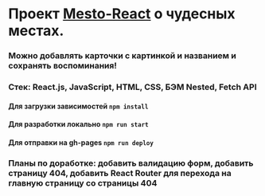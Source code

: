# Проект [Mesto-React](https://futurecatf.github.io/react-mesto-auth/) о чудесных местах.

### Можно добавлять карточки с картинкой и названием и сохранять воспоминания! <br>

### Стек: React.js, JavaScript, HTML, CSS, БЭМ Nested, Fetch API

#### Для загрузки зависимостей `npm install`
#### Для разработки локально `npm run start`
#### Для отправки на gh-pages `npm run deploy`

### Планы по доработке: добавить валидацию форм, добавить страницу 404, добавить React Router для перехода на главную страницу со страницы 404

